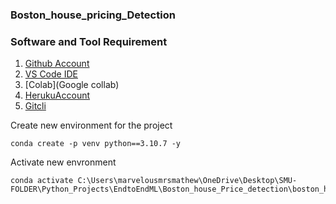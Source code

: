 ### Boston_house_pricing_Detection

### Software and Tool Requirement

1. [Github Account](https://github.com/)
2. [VS Code IDE](code.Visual.studio)
3. [Colab](Google collab)
4. [HerukuAccount](heruku.com)
5. [Gitcli](git.cli.com)


Create new environment for the project 

```
conda create -p venv python==3.10.7 -y

```
Activate new envronment 

```
conda activate C:\Users\marvelousmrsmathew\OneDrive\Desktop\SMU-FOLDER\Python_Projects\EndtoEndML\Boston_house_Price_detection\boston_house_pricing_Detection\venv
```